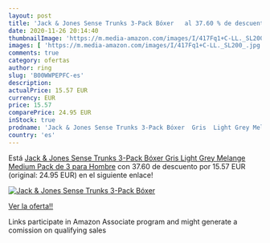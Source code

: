 ```yaml
---
layout: post
title: 'Jack & Jones Sense Trunks 3-Pack Bóxer   al 37.60 % de descuento'
date: 2020-11-26 20:14:40
thumbnailImage: 'https://m.media-amazon.com/images/I/417Fq1+C-LL._SL200_.jpg'
images: [ 'https://m.media-amazon.com/images/I/417Fq1+C-LL._SL200_.jpg' ]
comments: true
category: ofertas
author: ring
slug: 'B00WWPEPFC-es'
description:
actualPrice: 15.57 EUR
currency: EUR
price: 15.57
comparePrice: 24.95 EUR
inStock: true
prodname: 'Jack & Jones Sense Trunks 3-Pack Bóxer  Gris  Light Grey Melange   Medium  Pack de 3  para Hombre'
country: 'es'
---
```


Está [Jack & Jones Sense Trunks 3-Pack Bóxer  Gris  Light Grey Melange   Medium  Pack de 3  para Hombre](https://www.amazon.es/dp/B00WWPEPFC/?tag=tolees-21) con 37.60 de descuento por 15.57 EUR (original: 24.95 EUR) en el siguiente enlace!

[![Jack & Jones Sense Trunks 3-Pack Bóxer  ](https://m.media-amazon.com/images/I/417Fq1+C-LL._SL200_.jpg)](https://www.amazon.es/dp/B00WWPEPFC/?tag=tolees-21)

[Ver la oferta!!](https://www.amazon.es/dp/B00WWPEPFC/?tag=tolees-21)

Links participate in Amazon Associate program and might generate a comission on qualifying sales


